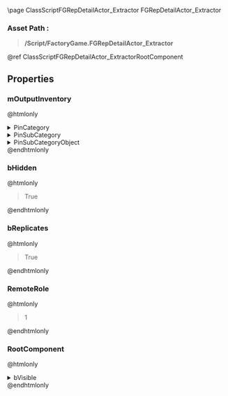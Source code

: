 \page ClassScriptFGRepDetailActor_Extractor FGRepDetailActor_Extractor
### Asset Path :
<b><blockquote>/Script/FactoryGame.FGRepDetailActor_Extractor</blockquote></b>
@ref ClassScriptFGRepDetailActor_ExtractorRootComponent

## Properties

### mOutputInventory
@htmlonly
<details>
 <summary>PinCategory</summary>
<blockquote>Object</blockquote>
</details>
<details>
 <summary>PinSubCategory</summary>
<blockquote>Object</blockquote>
</details>
<details>
 <summary>PinSubCategoryObject</summary>
<b><a href="_class_script_f_g_inventory_component.html"><blockquote>FGInventoryComponent</blockquote></a></b>
</details>
@endhtmlonly

### bHidden
@htmlonly
<blockquote>True</blockquote>
@endhtmlonly

### bReplicates
@htmlonly
<blockquote>True</blockquote>
@endhtmlonly

### RemoteRole
@htmlonly
<blockquote>1</blockquote>
@endhtmlonly

### RootComponent
@htmlonly
<details>
 <summary>bVisible</summary>
<blockquote>False</blockquote>
</details>
@endhtmlonly

